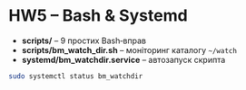 # HW5 – Bash & Systemd

* **scripts/** – 9 простих Bash‑вправ  
* **scripts/bm_watch_dir.sh** – моніторинг каталогу `~/watch`  
* **systemd/bm_watchdir.service** – автозапуск скрипта

```bash
sudo systemctl status bm_watchdir
